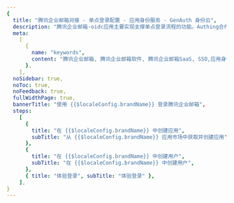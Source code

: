 ```yaml
---
{
  title: "腾讯企业邮箱对接 - 单点登录配置 - 应用身份服务 - GenAuth 身份云",
  description: "腾讯企业邮箱-oidc应用主要实现支撑单点登录流程的功能。Authing合作网络提供 腾讯企业邮箱对接，单点登录，SSO，实现应用的快捷登录、免密登录，提升员工办公体验、增强用户体验，增强企业数字化服务水平。",
  meta:
    [
      {
        name: "keywords",
        content: "腾讯企业邮箱, 腾讯企业邮箱软件, 腾讯企业邮箱SaaS, SSO,应用身份服务,单点登录配置,Authing身份云",
      },
    ],
  noSidebar: true,
  noToc: true,
  noFeedback: true,
  fullWidthPage: true,
  bannerTitle: "使用 {{$localeConfig.brandName}} 登录腾讯企业邮箱",
  steps:
    [
      {
        title: "在 {{$localeConfig.brandName}} 中创建应用",
        subTitle: "从 {{$localeConfig.brandName}} 应用市场中获取并创建应用",
      },
      {
        title: "在 {{$localeConfig.brandName}} 中创建用户",
        subTitle: "在 {{$localeConfig.brandName}} 中创建用户",
      },
      { title: "体验登录", subTitle: "体验登录" },
    ],
}
---
```


<IntegrationDetail/>

